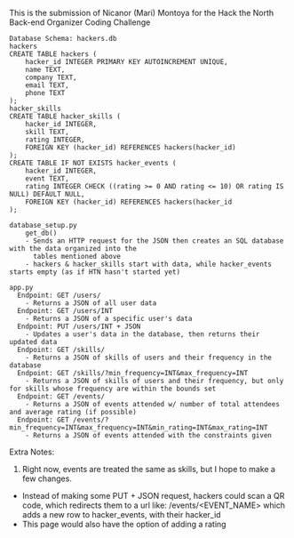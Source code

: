 This is the submission of Nicanor (Mari) Montoya for the Hack the North Back-end Organizer Coding Challenge

```
Database Schema: hackers.db
hackers
CREATE TABLE hackers (
    hacker_id INTEGER PRIMARY KEY AUTOINCREMENT UNIQUE,
    name TEXT,
    company TEXT,
    email TEXT,
    phone TEXT
);
hacker_skills
CREATE TABLE hacker_skills (
    hacker_id INTEGER,
    skill TEXT,
    rating INTEGER,
    FOREIGN KEY (hacker_id) REFERENCES hackers(hacker_id)
);
CREATE TABLE IF NOT EXISTS hacker_events (
    hacker_id INTEGER,
    event TEXT,
    rating INTEGER CHECK ((rating >= 0 AND rating <= 10) OR rating IS NULL) DEFAULT NULL,
    FOREIGN KEY (hacker_id) REFERENCES hackers(hacker_id
);
```
```
database_setup.py
    get_db()
    - Sends an HTTP request for the JSON then creates an SQL database with the data organized into the
      tables mentioned above
    - hackers & hacker_skills start with data, while hacker_events starts empty (as if HTN hasn't started yet)

app.py
  Endpoint: GET /users/
    - Returns a JSON of all user data
  Endpoint: GET /users/INT
    - Returns a JSON of a specific user's data
  Endpoint: PUT /users/INT + JSON
    - Updates a user's data in the database, then returns their updated data
  Endpoint: GET /skills/
    - Returns a JSON of skills of users and their frequency in the database
  Endpoint: GET /skills/?min_frequency=INT&max_frequency=INT
    - Returns a JSON of skills of users and their frequency, but only for skills whose frequency are within the bounds set
  Endpoint: GET /events/
    - Returns a JSON of events attended w/ number of total attendees and average rating (if possible)
  Endpoint: GET /events/?min_frequency=INT&max_frequency=INT&min_rating=INT&max_rating=INT
    - Returns a JSON of events attended with the constraints given
```
Extra Notes:
1. Right now, events are treated the same as skills, but I hope to make a few changes.
- Instead of making some PUT + JSON request, hackers could scan a QR code, which redirects them to a url like: /events/<EVENT_NAME>
    which adds a new row to hacker_events, with their hacker_id
- This page would also have the option of adding a rating
